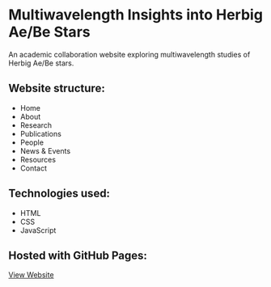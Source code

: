 # Multiwavelength Insights into Herbig Ae/Be Stars

An academic collaboration website exploring multiwavelength studies of Herbig Ae/Be stars.

## Website structure:
- Home
- About
- Research
- Publications
- People
- News & Events
- Resources
- Contact

## Technologies used:
- HTML
- CSS
- JavaScript

## Hosted with GitHub Pages:
[View Website](https://<your-github-username>.github.io/herbig-stars-website/)

